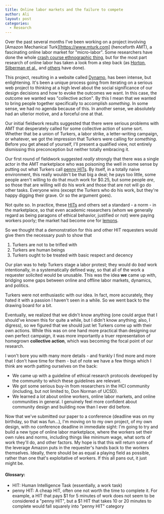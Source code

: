 ```yaml
---
title: Online labor markets and the failure to compete
author: Ali
layout: post
categories:
  - Research
---
```

Over the past several months I've been working on a project involving [Amazon Mechanical Turk][https://www.mturk.com] (henceforth AMT), a fascinating online labor market for "micro-labor". Some researchers have done the whole [crash course ethnographic thing][2], but for the most part research of online labor has taken a look from a step back (as [Horton][3], [Silberman et al.][4], and [others][5] have done).

This project, resulting in a website called [Dynamo][6], has been intense, but enlightening. It's been a unique process going from iterating on a serious web project to thinking at a high level about the social significance of our design decisions and how to evoke the outcomes we want. In this case, the outcome we wanted was "collective action". By this I mean that we wanted to bring people together specifically to accomplish *something*. In some sense, we had no agenda because of this. In another sense, we absolutely had an ulterior motive, and a forceful one at that.

Our initial fieldwork results suggested that there were serious problems with AMT that desperately called for some collective action of some sort. Whether that be a union of Turkers, a labor strike, a letter-writing campaign, or whatever, we got the impression that Turkers were calling for *something*. Before you get ahead of yourself, I'll present a qualified view, not entirely dismissing this preconception but neither totally embracing it.

Our first round of fieldwork suggested *really* strongly that there was a single actor in the AMT marketplace who was poisoning the well in some sense by putting out what Turkers call [penny HITs][7]. By itself, in a totally naive environment, this really wouldn't be that big a deal; he pays too little, some people aren't willing to do that much work for $0.25, but some people *are*, so those that are willing will do his work and those that are not will go do other tasks. Everyone wins (except the Turkers who do his work, but they're happy digging their grave. Or so the argument goes).

Not quite so. In practice, these [HITs][8] and others set a standard - a norm - in the marketplace, so that even academic researchers (whom we generally regard as being paragons of ethical behavior, justified or not) were paying workers poorly; the market had become one for [lemons][9].

So we thought that a demonstration for this and other HIT requesters would give them the necessary push to show that  

1. Turkers are not to be trifled with  
2. Turkers are human beings  
3. Turkers ought to be treated with basic respect and decency

Our plan was to help Turkers stage a labor protest; they would do *bad* work intentionally, in a systematically defined way, so that all of the work a requester solicited would be unusable. This was the idea **we** came up with, bridging some gaps between online and offline labor markets, dynamics, and politics.

Turkers were not enthusiastic with our idea. In fact, more accurately, they hated it with a passion I haven't seen in a while. So we went back to the drawing board for a bit.

Eventually, we realized that we didn't know anything (one could argue that I should've known this for quite a while, but I didn't know anything; also, I digress), so we figured that we should just let Turkers come up with their own actions. While this was on one hand more practical than designing our own perfect campaign, it was more importantly a truer representation of homegrown **collective action**, which was becoming the focal point of our research.

I won't bore you with many more details - and frankly I find more and more that I don't have time for them - but of note we have a few things which I think are worth patting ourselves on the back:  

- We came up with a guideline of ethical research protocols developed by the community to which these guidelines are relevant.  
- We got some serious buy-in from researchers in the HCI community (including, but not limited to, Don Norman of UCSD).  
- We learned a *lot* about online workers, online labor markets, and online communities in general. I genuinely feel more confident about community design and building now than I ever did before.

Now that we've submitted our paper to a conference (deadline was on my birthday, so that was fun...), I'm moving on to my own project, of my own design, with no conference deadline in immediate sight: I'm going to try and build a new type of online labor marketplace, where the workers set their own rules and norms, including things like minimum wage, what sorts of work they'll do, and other factors. My hope is that this will return some of the leverage Amazon puts in the requester's hands back to the workers themselves. Ideally, there should be as equal a playing field as possible, rather than one that's exploitative of workers. If this all pans out, it just might be.

#### Glossary:

*   <a name="HIT"></a>HIT: Human Intelligence Task (essentially, a work task) 
*   <a name="pennyHIT"></a>penny HIT: A cheap HIT, often one not worth the time to complete it. For example, a HIT that pays $1 for 5 minutes of work does not seem to be considered a "penny HIT", but a $1 HIT that takes 10 or 20 minutes to complete would fall squarely into "penny HIT" category

 [2]: http://www.cs.cmu.edu/~jbigham/posts/2014/half-workday-as-turker.html
 [3]: http://john-joseph-horton.com/papers/online_labor_markets.pdf
 [4]: http://dl.acm.org/citation.cfm?id=1869100
 [5]: http://john-joseph-horton.com/papers/futureofcrowdwork-cscw2013.pdf
 [6]: http://www.wearedynamo.org/
 [7]: #pennyHIT
 [8]: #HIT
 [9]: http://www.iei.liu.se/nek/730g83/artiklar/1.328833/AkerlofMarketforLemons.pdf
